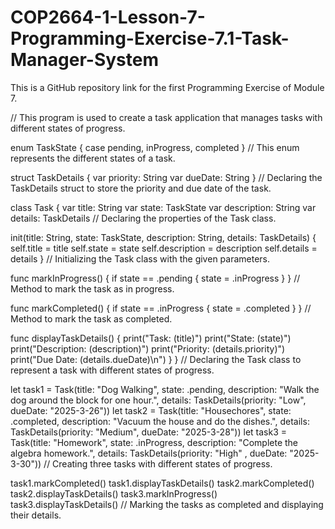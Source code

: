 # COP2664-1-Lesson-7-Programming-Exercise-7.1-Task-Manager-System
This is a GitHub repository link for the first Programming Exercise of Module 7.

// This program is used to create a task application that manages tasks with different states of progress.

enum TaskState {
  case pending, inProgress, completed
}
// This enum represents the different states of a task.

struct TaskDetails {
  var priority: String
  var dueDate: String
}
// Declaring the TaskDetails struct to store the priority and due date of the task.

class Task {
  var title: String
  var state: TaskState
  var description: String
  var details: TaskDetails
    // Declaring the properties of the Task class.

  init(title: String, state: TaskState, description: String, details: TaskDetails) {
      self.title = title
      self.state = state
      self.description = description
      self.details = details
  }
    // Initializing the Task class with the given parameters.

  func markInProgress() {
      if state == .pending {
          state = .inProgress
      }
  }
    // Method to mark the task as in progress.

  func markCompleted() {
      if state == .inProgress {
          state = .completed
      }
  }
    // Method to mark the task as completed.

  func displayTaskDetails() {
      print("Task: \(title)")
      print("State: \(state)")
      print("Description: \(description)")
      print("Priority: \(details.priority)")
      print("Due Date: \(details.dueDate)\n")
  }
}
// Declaring the Task class to represent a task with different states of progress.

let task1 = Task(title: "Dog Walking", state: .pending, description: "Walk the dog around the block for one hour.", details: TaskDetails(priority: "Low", dueDate: "2025-3-26"))
let task2 = Task(title: "Housechores", state: .completed, description: "Vacuum the house and do the dishes.", details: TaskDetails(priority: "Medium", dueDate: "2025-3-28"))
let task3 = Task(title: "Homework", state: .inProgress, description: "Complete the algebra homework.", details: TaskDetails(priority: "High" , dueDate: "2025-3-30"))
// Creating three tasks with different states of progress.

task1.markCompleted()
task1.displayTaskDetails()
task2.markCompleted()
task2.displayTaskDetails()
task3.markInProgress()
task3.displayTaskDetails()
// Marking the tasks as completed and displaying their details.
